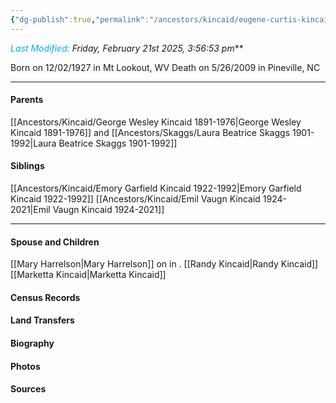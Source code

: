 ```yaml
---
{"dg-publish":true,"permalink":"/ancestors/kincaid/eugene-curtis-kincaid-1927-2009/","tags":["Eugene-Kincaid"]}
---
```


*<font color="#00b0f0">Last Modified:</font> Friday, February 21st 2025, 3:56:53 pm***

Born on  12/02/1927 in Mt Lookout, WV
Death on 5/26/2009 in Pineville, NC

---
#### Parents

[[Ancestors/Kincaid/George Wesley Kincaid 1891-1976\|George Wesley Kincaid 1891-1976]] and [[Ancestors/Skaggs/Laura Beatrice Skaggs 1901-1992\|Laura Beatrice Skaggs 1901-1992]]
#### Siblings
[[Ancestors/Kincaid/Emory Garfield Kincaid 1922-1992\|Emory Garfield Kincaid 1922-1992]]
[[Ancestors/Kincaid/Emil Vaugn Kincaid 1924-2021\|Emil Vaugn Kincaid 1924-2021]]

---
#### Spouse and Children
[[Mary Harrelson\|Mary Harrelson]] on <!-- link to date --> in <!-- link to place -->.
[[Randy Kincaid\|Randy Kincaid]]
[[Marketta Kincaid\|Marketta Kincaid]]

#### Census Records

#### Land Transfers

#### Biography

#### Photos

#### Sources

